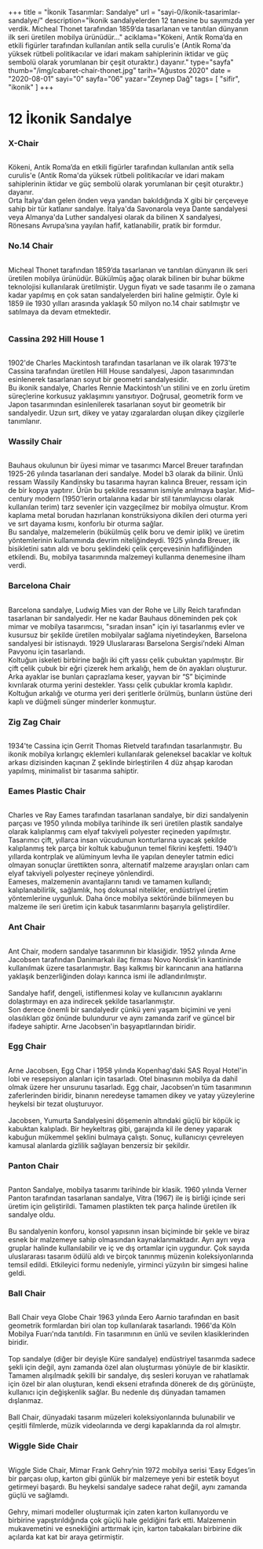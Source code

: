 +++
title = "İkonik Tasarımlar: Sandalye"
url = "sayi-0/ikonik-tasarimlar-sandalye/"
description="İkonik sandalyelerden 12 tanesine bu sayımızda yer verdik. Micheal Thonet tarafından 1859’da tasarlanan ve tanıtılan dünyanın ilk seri üretilen mobilya ürünüdür..."
aciklama="Kökeni, Antik Roma’da en etkili figürler tarafından kullanılan antik sella curulis'e (Antik Roma'da yüksek rütbeli politikacılar ve idari makam sahiplerinin iktidar ve güç sembolü olarak yorumlanan bir çeşit oturaktır.) dayanır."
type="sayfa"
thumb="/img/cabaret-chair-thonet.jpg"
tarih="Ağustos 2020"
date = "2020-08-01"
sayi="0"
sayfa="06"
yazar="Zeynep Dağ"
tags= [
    "sifir", "ikonik"
]
+++
<a href="/sayi-0/markut-etiketle/" id="next"></a>
<div class="container">
<h1>12 İkonik Sandalye</h1>
<div class="row">
    <div class="col-md-6">
        <h3>X-Chair</h3>
        <img class="img-fluid" src="/img/x-chair.jpg" alt=""><br>
       <p> Kökeni, Antik Roma’da en etkili figürler tarafından kullanılan antik sella curulis'e (Antik Roma'da yüksek rütbeli politikacılar ve idari makam sahiplerinin iktidar ve güç sembolü olarak yorumlanan bir çeşit oturaktır.) dayanır.
       <br> Orta İtalya'dan gelen önden veya yandan bakıldığında X gibi bir çerçeveye sahip bir tür katlanır sandalye.  İtalya'da Savonarola veya Dante sandalyesi veya Almanya'da Luther sandalyesi olarak da bilinen X sandalyesi, Rönesans Avrupa’sına yayılan hafif, katlanabilir, pratik bir formdur. </p>
    </div>
    <div class="col-md-6">
        <h3>No.14 Chair</h3>
        <img class="img-fluid" src="/img/thonet-no-14-chair.jpg" alt="">
       <p>Micheal Thonet tarafından 1859’da tasarlanan ve tanıtılan dünyanın ilk seri üretilen mobilya ürünüdür. Bükülmüş ağaç olarak bilinen bir buhar bükme teknolojisi kullanılarak üretilmiştir. Uygun fiyatı ve sade tasarımı ile o zamana kadar yapılmış en çok satan sandalyelerden biri haline gelmiştir. Öyle ki 1859 ile 1930 yılları arasında yaklaşık 50 milyon no.14 chair satılmıştır ve satılmaya da devam etmektedir.</p>
       <img class="img-fluid" src="/img/cabaret-chair-thonet.jpg" alt="">
    </div>
    <div class="col-md-6">
        <h3>Cassina 292 Hill House 1</h3>
        <img class="img-fluid" src="/img/292-Hill-House.jpg" alt="">
       <p>
        1902'de Charles Mackintosh tarafından tasarlanan ve ilk olarak 1973'te Cassina tarafından üretilen Hill House sandalyesi, Japon tasarımından esinlenerek tasarlanan soyut bir geometri sandalyesidir.
      <br>  Bu ikonik sandalye, Charles Rennie Mackintosh'un stilini ve en zorlu üretim süreçlerine korkusuz yaklaşımını yansıtıyor.  Doğrusal, geometrik form ve Japon tasarımından esinlenilerek tasarlanan soyut bir geometrik bir sandalyedir. Uzun sırt, dikey ve yatay ızgaralardan oluşan dikey çizgilerle tanımlanır.        
       </p>
    </div>
    <div class="col-md-6">
        <h3>Wassily Chair</h3>
        <img class="img-fluid" src="/img/wassily-chair-breuer.jpg" alt="">
       <p>
        Bauhaus okulunun bir üyesi mimar ve tasarımcı Marcel Breuer tarafından 1925-26 yılında tasarlanan deri sandalye. Model b3 olarak da bilinir. Ünlü ressam Wassily Kandinsky bu tasarıma hayran kalınca Breuer, ressam için de bir kopya yaptırır. Ürün bu şekilde ressamın ismiyle anılmaya başlar. Mid–century modern (1950'lerin ortalarına kadar bir stil tanımlayıcısı olarak kullanılan terim) tarz sevenler için vazgeçilmez bir mobilya olmuştur. Krom kaplama metal borudan hazırlanan konstrüksiyona dikilen deri oturma yeri ve sırt dayama kısmı, konforlu bir oturma sağlar.
       <br> Bu sandalye, malzemelerin (bükülmüş çelik boru ve demir iplik) ve üretim yöntemlerinin kullanımında devrim niteliğindeydi.  1925 yılında Breuer, ilk bisikletini satın aldı ve boru şeklindeki çelik çerçevesinin hafifliğinden etkilendi.  Bu, mobilya tasarımında malzemeyi kullanma denemesine ilham verdi.
     </p>
    </div>
    <div class="col-md-6">
        <h3>Barcelona Chair</h3>
        <img class="img-fluid" src="/img/barcelona-chair.jpg" alt="">
       <p>
        Barcelona sandalye, Ludwig Mies van der Rohe ve Lilly Reich tarafından tasarlanan bir sandalyedir. Her ne kadar Bauhaus döneminden pek çok mimar ve mobilya tasarımcısı, "sıradan insan" için iyi tasarlanmış evler ve kusursuz bir şekilde üretilen mobilyalar sağlama niyetindeyken, Barselona sandalyesi bir istisnaydı. 1929 Uluslararası Barselona Sergisi’ndeki Alman Pavyonu için tasarlandı.
     <br>   Koltuğun iskeleti birbirine bağlı iki çift yassı çelik çubuktan yapılmıştır. Bir çift çelik çubuk bir eğri çizerek hem arkalığı, hem de ön ayakları oluşturur. Arka ayaklar ise bunları çaprazlama keser, yayvan bir “S” biçiminde kıvrılarak oturma yerini destekler. Yassı çelik çubuklar kromla kaplıdır. Koltuğun arkalığı ve oturma yeri deri şeritlerle örülmüş, bunların üstüne deri kaplı ve düğmeli sünger minderler konmuştur.
    </p>
    </div>
    <div class="col-md-6">
        <h3>Zig Zag Chair</h3>
        <img class="img-fluid" src="/img/chair-zigzag.jpg" alt="">
       <p>
        1934'te Cassina için Gerrit Thomas Rietveld tarafından tasarlanmıştır. Bu ikonik mobilya kırlangıç eklemleri kullanılarak geleneksel bacaklar ve koltuk arkası dizisinden kaçınan Z şeklinde birleştirilen 4 düz ahşap karodan yapılmış, minimalist bir tasarıma sahiptir.
    </p>
    </div>
    <div class="col-md-6">
        <h3>Eames Plastic Chair</h3>
        <img class="img-fluid" src="/img/Charles-and-Ray-Eames-plastic-chair.jpg" alt="">
       <p>
        Charles ve Ray Eames tarafından tasarlanan sandalye, bir dizi sandalyenin parçası ve 1950 yılında mobilya tarihinde ilk seri üretilen plastik sandalye olarak kalıplanmış cam elyaf takviyeli polyester reçineden yapılmıştır. 
    <br>    Tasarımcı çift, yıllarca insan vücudunun konturlarına uyacak şekilde kalıplanmış tek parça bir koltuk kabuğunun temel fikrini keşfetti. 1940'lı yıllarda kontrplak ve alüminyum levha ile yapılan deneyler tatmin edici olmayan sonuçlar ürettikten sonra, alternatif malzeme arayışları onları cam elyaf takviyeli polyester reçineye yönlendirdi.
    <br>    Eameses, malzemenin avantajlarını tanıdı ve tamamen kullandı; kalıplanabilirlik, sağlamlık, hoş dokunsal nitelikler, endüstriyel üretim yöntemlerine uygunluk.  Daha önce mobilya sektöründe bilinmeyen bu malzeme ile seri üretim için kabuk tasarımlarını başarıyla geliştirdiler.          
    </p>
    </div>
    <div class="col-md-6">
        <h3>Ant Chair</h3>
        <img class="img-fluid" src="/img/fritz-hansen-ant-sedia.jpg" alt="">
       <p>
        Ant Chair, modern sandalye tasarımının bir klasiğidir. 1952 yılında Arne Jacobsen tarafından Danimarkalı ilaç firması Novo Nordisk'in kantininde kullanılmak üzere tasarlanmıştır. Başı kalkmış bir karıncanın ana hatlarına yaklaşık benzerliğinden dolayı karınca ismi ile adlandırılmıştır.
    <br><br>    Sandalye hafif, dengeli, istiflenmesi kolay ve kullanıcının ayaklarını dolaştırmayı en aza indirecek şekilde tasarlanmıştır.  
     <br>   Son derece önemli bir sandalyedir çünkü yeni yaşam biçimini ve yeni olasılıkları göz önünde bulundurur ve aynı zamanda zarif ve güncel bir ifadeye sahiptir. Arne Jacobsen'in başyapıtlarından biridir.
        </p>
    </div>
    <div class="col-md-6">
        <h3>Egg Chair</h3>
        <img class="img-fluid" src="/img/arne-jacobsen-egg-chair.jpg" alt="">
       <p>
       Arne Jacobsen, Egg Char i 1958 yılında Kopenhag'daki SAS Royal Hotel'in lobi ve resepsiyon alanları için tasarladı. Otel binasının mobilya da dahil olmak üzere her unsurunu tasarladı. Egg chair, Jacobsen’ın tüm tasarımının zaferlerinden biridir, binanın neredeyse tamamen dikey ve yatay yüzeylerine heykelsi bir tezat oluşturuyor. 
     <br><br>   Jacobsen, Yumurta Sandalyesini döşemenin altındaki güçlü bir köpük iç kabuktan kalıpladı. Bir heykeltıraş gibi, garajında kil ile deney yaparak kabuğun mükemmel şeklini bulmaya çalıştı. Sonuç, kullanıcıyı çevreleyen kamusal alanlarda gizlilik sağlayan benzersiz bir şekildir.
        </p>
    </div>
    <div class="col-md-6">
        <h3>Panton Chair</h3>
        <img class="img-fluid" src="/img/panton-chair.jpg" alt="">
       <p>
        Panton Sandalye, mobilya tasarımı tarihinde bir klasik. 1960 yılında Verner Panton tarafından tasarlanan sandalye, Vitra (1967) ile iş birliği içinde seri üretim için geliştirildi. Tamamen plastikten tek parça halinde üretilen ilk sandalye oldu.
     <br><br>   Bu sandalyenin konforu, konsol yapısının insan biçiminde bir şekle ve biraz esnek bir malzemeye sahip olmasından kaynaklanmaktadır. Ayrı ayrı veya gruplar halinde kullanılabilir ve iç ve dış ortamlar için uygundur. Çok sayıda uluslararası tasarım ödülü aldı ve birçok tanınmış müzenin koleksiyonlarında temsil edildi.  Etkileyici formu nedeniyle, yirminci yüzyılın bir simgesi haline geldi.        
    </p>
    </div>
    <div class="col-md-6">
        <h3>Ball Chair</h3>
        <img class="img-fluid" src="/img/vintage-egg-chair.jpg" alt="">
       <p>
        Ball Chair veya Globe Chair 1963 yılında Eero Aarnio tarafından en basit geometrik formlardan biri olan top kullanılarak tasarlandı. 1966'da Köln Mobilya Fuarı'nda tanıtıldı. Fin tasarımının en ünlü ve sevilen klasiklerinden biridir. 
     <br><br>   Top sandalye (diğer bir deyişle Küre sandalye) endüstriyel tasarımda sadece şekli için değil, aynı zamanda özel alan oluşturması yönüyle de bir klasiktir. Tamamen alışılmadık şekilli bir sandalye, dış sesleri koruyan ve rahatlamak için özel bir alan oluşturan, kendi ekseni etrafında dönerek de dış görünüşte, kullanıcı için değişkenlik sağlar. Bu nedenle dış dünyadan tamamen dışlanmaz.
      <br><br>  Ball Chair, dünyadaki tasarım müzeleri koleksiyonlarında bulunabilir ve çeşitli filmlerde, müzik videolarında ve dergi kapaklarında da rol almıştır.            
    </p>
    </div>
    <div class="col-md-6">
        <h3>Wiggle Side Chair</h3>
        <img class="img-fluid" src="/img/gehry-wiggle-chair.jpg" alt="">
       <p>
        Wiggle Side Chair, Mimar Frank Gehry’nin 1972 mobilya serisi ‘Easy Edges’in bir parçası olup, karton gibi günlük bir malzemeye yeni bir estetik boyut getirmeyi başardı. Bu heykelsi sandalye sadece rahat değil, aynı zamanda güçlü ve sağlamdı.
      <br><br>  Gehry, mimari modeller oluşturmak için zaten karton kullanıyordu ve birbirine yapıştırıldığında çok güçlü hale geldiğini fark etti. Malzemenin mukavemetini ve esnekliğini arttırmak için, karton tabakaları birbirine dik açılarda kat kat bir araya getirmiştir.        
    </p>
    </div>
</div>
</div>
